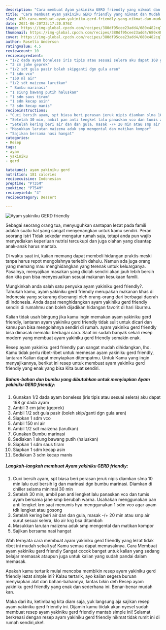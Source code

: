 ```yaml
---
description: "Cara membuat Ayam yakiniku GERD friendly yang nikmat dan Mudah Dibuat"
title: "Cara membuat Ayam yakiniku GERD friendly yang nikmat dan Mudah Dibuat"
slug: 430-cara-membuat-ayam-yakiniku-gerd-friendly-yang-nikmat-dan-mudah-dibuat
date: 2021-06-20T23:17:20.876Z
image: https://img-global.cpcdn.com/recipes/380df95cee23add4/680x482cq70/ayam-yakiniku-gerd-friendly-foto-resep-utama.jpg
thumbnail: https://img-global.cpcdn.com/recipes/380df95cee23add4/680x482cq70/ayam-yakiniku-gerd-friendly-foto-resep-utama.jpg
cover: https://img-global.cpcdn.com/recipes/380df95cee23add4/680x482cq70/ayam-yakiniku-gerd-friendly-foto-resep-utama.jpg
author: Rosetta Anderson
ratingvalue: 4.5
reviewcount: 10
recipeingredient:
- "1/2 dada ayam boneless iris tipis atau sesuai selera aku dapat 168 gr dada ayam"
- "3 cm jahe geprek"
- "1/2 sdt gula pasir boleh skipganti dgn gula aren"
- "1 sdm vco"
- "150 ml air"
- "1/2 sdt maizena larutkan"
- " Bumbu marinasi"
- "1 siung bawang putih haluskan"
- "1 sdm saus tiram"
- "1 sdm kecap asin"
- "3 sdm kecap manis"
recipeinstructions:
- "Cuci bersih ayam, spt biasa beri perasan jeruk nipis diamkan slma 10 min lalu cuci bersih lg dan marinasi dgn bumbu marinasi. Diamkan di chiller selama minimal 30 min"
- "Setelah 30 min, ambil pan anti lengket lalu panaskan vco dan tumis ayam bersama jahe smp berubah warna. Usahakan menggunakan pan anti lengket krn saat menumis hya menggunakan 1 sdm vco agar ayam tdk lengket atau gosong"
- "Setelah kering beri air dan dan gula, masak -/+ 20 min atau smp air surut sesuai selera, klo air krg bsa ditambah"
- "Masukkan larutan maizena aduk smp mengental dan matikan kompor"
- "Sajikan bersama nasi hangat"
categories:
- Resep
tags:
- ayam
- yakiniku
- gerd

katakunci: ayam yakiniku gerd 
nutrition: 181 calories
recipecuisine: Indonesian
preptime: "PT35M"
cooktime: "PT54M"
recipeyield: "4"
recipecategory: Dessert

---
```



![Ayam yakiniku GERD friendly](https://img-global.cpcdn.com/recipes/380df95cee23add4/680x482cq70/ayam-yakiniku-gerd-friendly-foto-resep-utama.jpg)

Sebagai seorang orang tua, menyuguhkan santapan lezat pada famili adalah suatu hal yang sangat menyenangkan untuk kamu sendiri. Peran seorang istri Tidak sekedar mengatur rumah saja, tetapi anda pun wajib menyediakan keperluan nutrisi tercukupi dan juga olahan yang disantap anak-anak harus mantab.

Di waktu  saat ini, kalian memang dapat membeli hidangan praktis meski tanpa harus repot mengolahnya terlebih dahulu. Namun ada juga orang yang memang mau menghidangkan yang terenak untuk keluarganya. Pasalnya, menyajikan masakan yang diolah sendiri akan jauh lebih bersih dan kita pun bisa menyesuaikan sesuai makanan kesukaan famili. 



Mungkinkah anda salah satu penyuka ayam yakiniku gerd friendly?. Tahukah kamu, ayam yakiniku gerd friendly merupakan makanan khas di Indonesia yang sekarang disenangi oleh orang-orang dari berbagai daerah di Indonesia. Anda dapat menghidangkan ayam yakiniku gerd friendly sendiri di rumahmu dan boleh dijadikan hidangan favorit di hari liburmu.

Kalian tidak usah bingung jika kamu ingin memakan ayam yakiniku gerd friendly, lantaran ayam yakiniku gerd friendly tidak sulit untuk dicari dan kamu pun bisa mengolahnya sendiri di rumah. ayam yakiniku gerd friendly bisa dimasak memalui berbagai cara. Saat ini sudah banyak sekali resep modern yang membuat ayam yakiniku gerd friendly semakin enak.

Resep ayam yakiniku gerd friendly pun sangat mudah dihidangkan, lho. Kamu tidak perlu ribet-ribet untuk memesan ayam yakiniku gerd friendly, lantaran Kalian dapat menyiapkan ditempatmu. Untuk Kamu yang ingin menyajikannya, berikut ini resep untuk membuat ayam yakiniku gerd friendly yang enak yang bisa Kita buat sendiri.

<!--inarticleads1-->

##### Bahan-bahan dan bumbu yang dibutuhkan untuk menyiapkan Ayam yakiniku GERD friendly:

1. Gunakan 1/2 dada ayam boneless (iris tipis atau sesuai selera) aku dapat 168 gr dada ayam
1. Ambil 3 cm jahe (geprek)
1. Ambil 1/2 sdt gula pasir (boleh skip/ganti dgn gula aren)
1. Siapkan 1 sdm vco
1. Ambil 150 ml air
1. Ambil 1/2 sdt maizena (larutkan)
1. Gunakan  Bumbu marinasi
1. Sediakan 1 siung bawang putih (haluskan)
1. Siapkan 1 sdm saus tiram
1. Siapkan 1 sdm kecap asin
1. Sediakan 3 sdm kecap manis




<!--inarticleads2-->

##### Langkah-langkah membuat Ayam yakiniku GERD friendly:

1. Cuci bersih ayam, spt biasa beri perasan jeruk nipis diamkan slma 10 min lalu cuci bersih lg dan marinasi dgn bumbu marinasi. Diamkan di chiller selama minimal 30 min
1. Setelah 30 min, ambil pan anti lengket lalu panaskan vco dan tumis ayam bersama jahe smp berubah warna. Usahakan menggunakan pan anti lengket krn saat menumis hya menggunakan 1 sdm vco agar ayam tdk lengket atau gosong
1. Setelah kering beri air dan dan gula, masak -/+ 20 min atau smp air surut sesuai selera, klo air krg bsa ditambah
1. Masukkan larutan maizena aduk smp mengental dan matikan kompor
1. Sajikan bersama nasi hangat




Wah ternyata cara membuat ayam yakiniku gerd friendly yang lezat tidak ribet ini mudah sekali ya! Kamu semua dapat memasaknya. Cara Membuat ayam yakiniku gerd friendly Sangat cocok banget untuk kalian yang sedang belajar memasak ataupun juga untuk kalian yang sudah pandai dalam memasak.

Apakah kamu tertarik mulai mencoba membikin resep ayam yakiniku gerd friendly lezat simple ini? Kalau tertarik, ayo kalian segera buruan menyiapkan alat dan bahan-bahannya, lantas bikin deh Resep ayam yakiniku gerd friendly yang enak dan sederhana ini. Benar-benar mudah kan. 

Maka dari itu, ketimbang kita diam saja, yuk langsung aja sajikan resep ayam yakiniku gerd friendly ini. Dijamin kamu tiidak akan nyesel sudah membuat resep ayam yakiniku gerd friendly mantab simple ini! Selamat berkreasi dengan resep ayam yakiniku gerd friendly nikmat tidak rumit ini di rumah sendiri,oke!.

